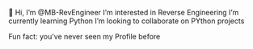 👋 Hi, I’m @MB-RevEngineer
I’m interested in Reverse Engineering
I’m currently learning Python
I’m looking to collaborate on PYthon projects

Fun fact: you've never seen my Profile before

<!---
MB-RevEngineer/MB-RevEngineer is a ✨ special ✨ repository because its `README.md` (this file) appears on your GitHub profile.
You can click the Preview link to take a look at your changes.
--->
